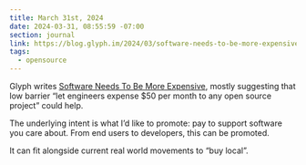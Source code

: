 ```yaml
---
title: March 31st, 2024
date: 2024-03-31, 08:55:59 -07:00
section: journal
link: https://blog.glyph.im/2024/03/software-needs-to-be-more-expensive.html
tags:
  - opensource
---
```

Glyph writes [Software Needs To Be More Expensive](https://blog.glyph.im/2024/03/software-needs-to-be-more-expensive.html), mostly suggesting that low barrier “let engineers expense $50 per month to any open source project” could help. 

The underlying intent is what I’d like to promote: pay to support software you care about. From end users to developers, this can be promoted.

It can fit alongside current real world movements to “buy local”.